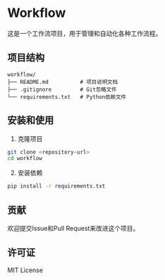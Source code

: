# Workflow

这是一个工作流项目，用于管理和自动化各种工作流程。

## 项目结构

```
workflow/
├── README.md          # 项目说明文档
├── .gitignore         # Git忽略文件
└── requirements.txt   # Python依赖文件
```

## 安装和使用

1. 克隆项目
```bash
git clone <repository-url>
cd workflow
```

2. 安装依赖
```bash
pip install -r requirements.txt
```

## 贡献

欢迎提交Issue和Pull Request来改进这个项目。

## 许可证

MIT License 